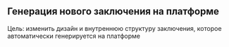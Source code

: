 ## Генерация нового заключения на платформе
Цель: изменить дизайн и внутреннюю структуру заключения, которое автоматически генерируется на платформе

